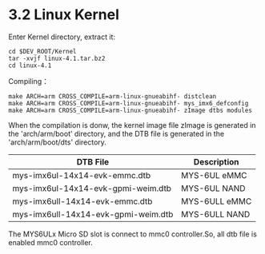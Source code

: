 # 3.2 Linux Kernel

Enter Kernel directory, extract it:

    cd $DEV_ROOT/Kernel
    tar -xvjf linux-4.1.tar.bz2
    cd linux-4.1

Compiling：

```
make ARCH=arm CROSS_COMPILE=arm-linux-gnueabihf- distclean 
make ARCH=arm CROSS_COMPILE=arm-linux-gnueabihf- mys_imx6_defconfig
make ARCH=arm CROSS_COMPILE=arm-linux-gnueabihf- zImage dtbs modules
```

When the compilation is donw, the kernel image file zImage is generated in the 'arch/arm/boot' directory, and the DTB file is generated in the 'arch/arm/boot/dts' directory.

DTB File | Description
------- | ----
mys-imx6ul-14x14-evk-emmc.dtb | MYS-6UL eMMC
mys-imx6ul-14x14-evk-gpmi-weim.dtb | MYS-6UL NAND
mys-imx6ull-14x14-evk-emmc.dtb | MYS-6ULL eMMC
mys-imx6ull-14x14-evk-gpmi-weim.dtb | MYS-6ULL NAND

The MYS6ULx Micro SD slot is connect to mmc0 controller.So, all dtb file is enabled mmc0 controller.
